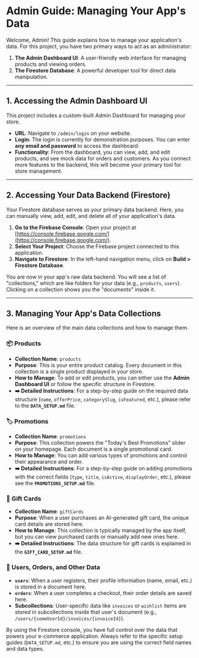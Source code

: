 # Admin Guide: Managing Your App's Data

Welcome, Admin! This guide explains how to manage your application's data. For this project, you have two primary ways to act as an administrator:

1.  **The Admin Dashboard UI**: A user-friendly web interface for managing products and viewing orders.
2.  **The Firestore Database**: A powerful developer tool for direct data manipulation.

---

## 1. Accessing the Admin Dashboard UI

This project includes a custom-built Admin Dashboard for managing your store.

*   **URL**: Navigate to `/admin/login` on your website.
*   **Login**: The login is currently for demonstration purposes. You can enter **any email and password** to access the dashboard.
*   **Functionality**: From the dashboard, you can view, add, and edit products, and see mock data for orders and customers. As you connect more features to the backend, this will become your primary tool for store management.

---

## 2. Accessing Your Data Backend (Firestore)

Your Firestore database serves as your primary data backend. Here, you can manually view, add, edit, and delete all of your application's data.

1.  **Go to the Firebase Console**: Open your project at [https://console.firebase.google.com/](https://console.firebase.google.com/).
2.  **Select Your Project**: Choose the Firebase project connected to this application.
3.  **Navigate to Firestore**: In the left-hand navigation menu, click on **Build > Firestore Database**.

You are now in your app's raw data backend. You will see a list of "collections," which are like folders for your data (e.g., `products`, `users`). Clicking on a collection shows you the "documents" inside it.

---

## 3. Managing Your App's Data Collections

Here is an overview of the main data collections and how to manage them.

### 📦 Products

*   **Collection Name**: `products`
*   **Purpose**: This is your entire product catalog. Every document in this collection is a single product displayed in your store.
*   **How to Manage**: To add or edit products, you can either use the **Admin Dashboard UI** or follow the specific structure in Firestore.
*   **➡️ Detailed Instructions**: For a step-by-step guide on the required data structure (`name`, `offerPrice`, `categorySlug`, `isFeatured`, etc.), please refer to the **`DATA_SETUP.md`** file.

### 🏷️ Promotions

*   **Collection Name**: `promotions`
*   **Purpose**: This collection powers the "Today's Best Promotions" slider on your homepage. Each document is a single promotional card.
*   **How to Manage**: You can add various types of promotions and control their appearance and order.
*   **➡️ Detailed Instructions**: For a step-by-step guide on adding promotions with the correct fields (`type`, `title`, `isActive`, `displayOrder`, etc.), please see the **`PROMOTIONS_SETUP.md`** file.

### 🎁 Gift Cards

*   **Collection Name**: `giftCards`
*   **Purpose**: When a user purchases an AI-generated gift card, the unique card details are stored here.
*   **How to Manage**: This collection is typically managed by the app itself, but you can view purchased cards or manually add new ones here.
*   **➡️ Detailed Instructions**: The data structure for gift cards is explained in the **`GIFT_CARD_SETUP.md`** file.

### 🧑 Users, Orders, and Other Data

*   **`users`**: When a user registers, their profile information (name, email, etc.) is stored in a document here.
*   **`orders`**: When a user completes a checkout, their order details are saved here.
*   **Subcollections**: User-specific data like `invoices` or `wishlist` items are stored in subcollections inside that user's document (e.g., `/users/{someUserId}/invoices/{invoiceId}`).

By using the Firestore console, you have full control over the data that powers your e-commerce application. Always refer to the specific setup guides (`DATA_SETUP.md`, etc.) to ensure you are using the correct field names and data types.
